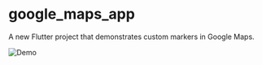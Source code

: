 # google_maps_app

A new Flutter project that demonstrates custom markers in Google Maps.

![Demo](demo.gif)